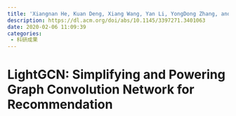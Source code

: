 ```yaml
---
title: 'Xiangnan He, Kuan Deng, Xiang Wang, Yan Li, YongDong Zhang, and Meng Wang. 2020. LightGCN: Simplifying and Powering Graph Convolution Network for Recommendation. In Proceedings of the 43rd International ACM SIGIR Conference on Research and Development in Information Retrieval (SIGIR '20). Association for Computing Machinery, New York, NY, USA, 639–648. '
description: https://dl.acm.org/doi/abs/10.1145/3397271.3401063
date: 2020-02-06 11:09:39
categories:
 - 科研成果
---
```

# LightGCN: Simplifying and Powering Graph Convolution Network for Recommendation